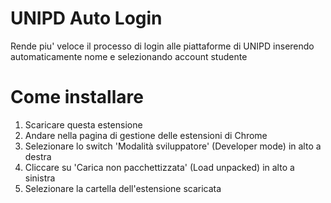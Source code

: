 # UNIPD Auto Login
Rende piu' veloce il processo di login alle piattaforme di UNIPD inserendo automaticamente nome e selezionando account studente
# Come installare
1. Scaricare questa estensione
2. Andare nella pagina di gestione delle estensioni di Chrome
3. Selezionare lo switch 'Modalità sviluppatore' (Developer mode) in alto a destra
4. Cliccare su 'Carica non pacchettizzata' (Load unpacked) in alto a sinistra
5. Selezionare la cartella dell'estensione scaricata
